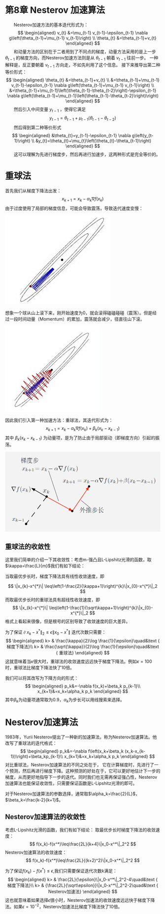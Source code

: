 # 第8章 Nesterov 加速算法

&emsp;&emsp;Nesterov加速方法的基本迭代形式为：
$$
\begin{aligned}
v_{t} &=\mu_{t-1} v_{t-1}-\epsilon_{t-1} \nabla g\left(\theta_{t-1}+\mu_{t-1} v_{t-1}\right) \\
\theta_{t} &=\theta_{t-1}+v_{t}
\end{aligned}
$$
&emsp;&emsp;和动量方法的区别在于二者用到了不同点的梯度，动量方法采用的是上一步 $\theta_{t-1}$ 的梯度方向，而Nesterov加速方法则是从 $\theta_{t-1}$ 朝着 $v_{t-1}$ 往前一步。 一种解释是，反正要朝着 $v_{t-1}$ 方向走，不如先利用了这个信息。 接下来推导出第二种等价形式：
$$
\begin{aligned}
\theta_{t} &=\theta_{t-1}+v_{t} \\
&=\theta_{t-1}+\mu_{t-1} v_{t-1}-\epsilon_{t-1} \nabla g\left(\theta_{t-1}+\mu_{t-1} v_{t-1}\right) \\
&=\theta_{t-1}+\mu_{t-1}\left(\theta_{t-1}-\theta_{t-2}\right)-\epsilon_{t-1} \nabla g\left(\theta_{t-1}+\mu_{t-1}\left(\theta_{t-1}-\theta_{t-2}\right)\right)
\end{aligned}
$$
&emsp;&emsp;然后引入中间变量 $y_{t-1}$ ，使得它满足
$$
y_{t-1}=\theta_{t-1}+\mu_{t-1}\left(\theta_{t-1}-\theta_{t-2}\right)
$$
&emsp;&emsp;然后得到第二种等价形式
$$
\begin{aligned}
&\theta_{t}=y_{t-1}-\epsilon_{t-1} \nabla g\left(y_{t-1}\right) \\
&y_{t}=\theta_{t}+\mu_{t}\left(\theta_{t}-\theta_{t-1}\right)
\end{aligned}
$$
&emsp;&emsp;这可以理解为先进行梯度步，然后再进行加速步，这两种形式是完全等价的。
# 重球法
首先我们从梯度下降法出发：
$$
x_{k+1}=x_{k}-\alpha_{k} \nabla f\left(x_{k}\right)
$$
由于过度使用了局部的梯度信息，可能会导致震荡，导致迭代速度变慢：

![alt text](../第一期/images/ch08/01.png)

想象一个球从山上滚下来，刚开始速度为0，就会滚得磕磕碰碰（震荡）。但是经过一段时间动量（Momentum）的累加，震荡就会减少，径直往山下滚。

![alt text](../第一期/images/ch08/02.png)

因此我们引入第一种加速方法：重球法，其迭代形式为：
$$
x_{k+1}=x_{k}-\alpha_{k} \nabla f\left(x_{k}\right)+\beta_{k}\left(x_{k}-x_{k-1}\right)
$$
其中 $\beta_{k}(x_{k}-x_{k-1})$ 为动量项，是为了防止由于局部驱动（即梯度方向）引起的振荡。

![alt text](../第一期/images/ch08/03.png)
## 重球法的收敛性
这里我们简单的介绍一下其收敛性：考虑m-强凸且L-Lipshitz光滑的函数，取$\kappa=\frac{L}{m}$我们有如下结论：

当取最优步长时，梯度下降法具有线性收敛速度，即

$$
\|x_{k}-x^{*}\| \leq\left(1-\frac{2}{\kappa+1}\right)^{k}\|x_{0}-x^{*}\|_2
$$
而取最优步长时的重球法具有超线性收敛速度，即
$$
\|x_{k}-x^{*}\| \leq\left(1-\frac{1}{\sqrt\kappa+1}\right)^{k}\|x_{0}-x^{*}\|_2
$$
格式上看起来很像，但是根号的区别导致了收敛速度的巨大差异。

为了保证$\|x_k-x^*\|_2\leq\epsilon \|x_0-x^*\|$
迭代次数只需要：
$$
\begin{aligned}
k> & \frac{\kappa}{2}\log \frac{1}{\epsilon}\quad&\text { 梯度下降法}\\
k> & \frac{\sqrt{\kappa}}{2}\log \frac{1}{\epsilon}\quad&\text { 重球法}
\end{aligned}
$$
这就意味着当$\kappa$很大时，重球法的收敛速度远远快于梯度下降法。例如$\kappa=100$时，重球法比梯度下降法快了10倍。

我们可以将其改写为下降方向的形式：
$$
\begin{aligned}
p_k&=-\nabla f(x_k)+\beta_k p_{k-1}\\
x_{k+1}&=x_k+\alpha_k p_k
\end{aligned}
$$
其中$\beta_k$为动量项通常取为0.9，$\alpha_k$为步长可以用线搜索来选择。

# Nesterov加速算法
1983年，Yurii Nesterov提出了一种新的加速算法，称为Nesterov加速算法。他改写了重球法的迭代格式：
$$
\begin{aligned}
p_k&=-\nabla f\left(x_k+\beta_k (x_k-x_{k-1})\right)+\beta_kp_{k-1}\\
x_{k+1}&=x_k+\alpha_k p_k
\end{aligned}
$$
对比重球法，Nesterov加速算法的不同之处在于，
它在计算梯度时，先进行了一个预测，然后再进行梯度下降。这种预测的好处在于，它可以更好地估计下一步的梯度，从而更好地指导下一步的迭代。同时我们也无需再保证强凸性，Nesterov加速算法也能保证收敛性，只需要保证函数是L-Lipshitz光滑的即可。

对于Nesterov加速算法的参数选择，通常取$\alpha_k=\frac{2}{L}$，$\beta_k=\frac{k-2}{k+1}$。

## Nesterov加速算法的收敛性
考虑L-Lipshitz光滑的函数，我们有如下结论：
取最优步长时梯度下降法的收敛速度：
$$
f(x_k)-f(x^*)\leq\frac{2L}{k+4}\|x_0-x^*\|_2^2
$$
Nesterov加速算法的收敛速度：
$$
f(x_k)-f(x^*)\leq\frac{2L}{(k+2)^2}\|x_0-x^*\|_2^2
$$

为了保证$f(x_k)-f(x^*)\leq\epsilon$,我们只需要保证迭代次数$k$满足：
$$
\begin{aligned}
k> & \frac{2L}{\epsilon}\|x_0-x^*\|_2^2-4\quad&\text { 梯度下降法}\\
k> & {\frac{2L}{\sqrt\epsilon}}\|x_0-x^*\|_2^2-2\quad&\text { Nesterov加速法}
\end{aligned}
$$
这也就意味着如果选择$\epsilon$很小时，Nesterov加速法的收敛速度远远快于梯度下降法。如果$\epsilon=10^{-2}$，Nesterov加速法比梯度下降法快了10倍。